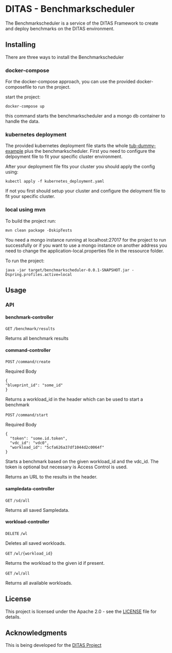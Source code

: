 # DITAS - Benchmarkscheduler 
The Benchmarkscheduler is a service of the DITAS Framework to create and deploy benchmarks on the DITAS environment.
## Installing
There are three ways to install the Benchmarkscheduler
### docker-compose
For the docker-compose approach, you can use the provided docker-composefile to run the project.

start the project:
```
docker-compose up
```
this command starts the benchmarkscheduler and a mongo db container to handle the data.

### kubernetes deployment
The provided kubernetes deployment file starts the whole [tub-dummy-example](https://github.com/DITAS-Project/tub-dummy-example) plus the benchmarkscheduler. 
First you need to configure the delpoyment file to fit your specific cluster environment.

After your deployment file fits your cluster you should apply the config using:
```
kubectl apply -f kubernetes_deployment.yaml
```
If  not you first should setup your cluster and configure the deloyment file to fit your specific cluster.

### local using mvn
To build the project run:
```
mvn clean package -DskipTests
```
You need a mongo instance running at localhost:27017 for the project to run successfully or if you want to 
 use a mongo instance on another address you need to change the application-local.properties file in the ressource folder.


To run the project:
```
java -jar target/benchmarkscheduler-0.0.1-SNAPSHOT.jar -Dspring.profiles.active=local
```

## Usage

### API
#### benchmark-controller
`GET` `/benchmark/results`

Returns all benchmark results

#### command-controller
`POST` `/command/create`

Required Body
```
{
"blueprint_id": "some_id"
}
```
Returns a workload_id in the header which can be used to start a benchmark

`POST` `/command/start`

Required Body

```
{
  "token": "some.id.token",
  "vdc_id": "vdc0",
  "workload_id": "5cfa626a37df1044d2c0064f"
}
```
Starts a benchmark based on the given workload_id and the vdc_id. The token is optional but necessary is Access Control is used.

Returns an URL to the results in the header.

#### sampledata-controller
`GET` `/sd/all`

Returns all saved Sampledata.

#### workload-controller
`DELETE` `/wl`

Deletes all saved workloads.

`GET` `/wl/{workload_id}`

Returns the workload to the given id if present.

`GET` `/wl/all`

Returns all available workloads.

## License

This project is licensed under the Apache 2.0 - see the [LICENSE](LICENSE) file for details.

## Acknowledgments

This is being developed for the [DITAS Project](https://www.ditas-project.eu/)
